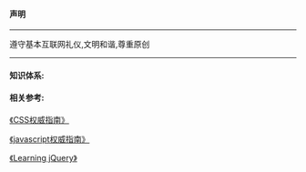 #### 声明

---

遵守基本互联网礼仪,文明和谐,尊重原创

---

#### 知识体系:


#### 相关参考:

[《CSS权威指南》](#)

[《javascript权威指南》](#)

[《Learning jQuery》](#)
